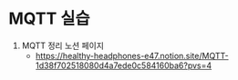 # MQTT 실습

1. MQTT 정리
   노션 페이지
   - https://healthy-headphones-e47.notion.site/MQTT-1d38f702518080d4a7ede0c584160ba6?pvs=4
